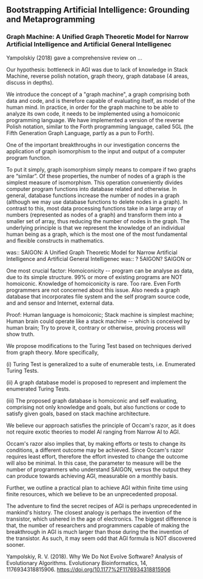 ## Bootstrapping Artificial Intelligence: Grounding and Metaprogramming
### Graph Machine: A Unified Graph Theoretic Model for Narrow Artificial Intelligence and Artificial General Intelligenec


Yampolskiy (2018) gave a comprehensive review on ...

Our hypothesis: bottleneck in AGI was due to lack of knowledge in Stack Machine, reverse polish notation, graph theory, graph database (4 areas, discuss in depths).

We introduce the concept of a "graph machine", a graph comprising both data and code, and is therefore capable of evaluating itself, as model of the human mind. In practice, in order for the graph machine to be able to analyze its own code, it needs to be implemented using a homoiconic programming language. We have implemented a version of the reverse Polish notation, similar to the Forth programming language, called 5GL (the Fifth Generation Graph Language, partly as a pun to Forth).

One of the important breakthroughs in our investigation concerns the application of graph isomorphism to the input and output of a computer program function.

To put it simply, graph isomorphism simply means to compare if two graphs are “similar”. Of these properties, the number of nodes of a graph is the simplest measure of isomorphism. This operation conveniently divides computer program functions into database related and otherwise. In general, database functions increase the number of nodes in a graph (although we may use database functions to delete nodes in a graph). In contrast to this, most data processing functions take in a large array of numbers (represented as nodes of a graph) and transform them into a smaller set of array, thus reducing the number of nodes in the graph. The underlying principle is that we represent the knowledge of an individual human being as a graph, which is the most one of the most fundamental and flexible constructs in mathematics.

was:: SAIGON: A Unified Graph Theoretic Model for Narrow Artificial Intelligence and Artificial General Intelligenec
was:: ? 5AIGON? SAIGON or



One most crucial factor: Homoiconicity -- program can be analyse as data, due to its simple structure. 99% or more of existing programs are NOT homoiconic. Knowledge of homoiconicity is rare. Too rare. Even Forth programmers are not concerned about this issue. Also needs a graph database that incorporates file system and the self program source code, and and sensor and Internet, external data.

Proof: Human language is homoiconic; Stack machine is simplest machine; Human brain could operate like a stack machine -- which is conceived by human brain; Try to prove it, contrary or otherwise, proving process will show truth.

We propose modifications to the Turing Test based on techniques derived from graph theory. More specifically, 

(i) Turing Test is generalized to a suite of enumerable tests, i.e. Enumerated Turing Tests.

(ii) A graph database model is proposed to represent and implement the enumerated Turing Tests.

(iii) The proposed graph database is homoiconic and self evaluating, comprising not only knowledge and goals, but also functions or code to satisfy given goals, based on stack machine architecture.

We believe our approach satisfies 
the principle of Occam's razor, as it does not require exotic theories to model AI ranging from Narrow AI to AGI. 

Occam's razor also implies that, by making efforts or tests to change its conditions, a different outcome may be achieved. Since Occam's razor requires least effort, therefore the effort invested to change the outcome will also be minimal. In this case, the parameter to measure will be the number of programmers who understand SAIGON, versus the output they can produce towards achieving AGI, measurable on a monthly basis.

Further, we outline a practical plan to achieve AGI within finite time using finite resources, which we believe to be an unprecedented proposal.

The adventure to find the secret recipes of AGI is perhaps unprecedented in mankind's history. The closest analogy is perhaps the invention of the transistor, which ushered in the age of electronics. The biggest difference is that, the number of researchers and programmers capable of making the breakthrough in AGI is much larger than those during the the invention of the transistor. As such, it may seem odd that AGI formula is NOT discovered sooner. 


Yampolskiy, R. V. (2018). Why We Do Not Evolve Software? Analysis of Evolutionary Algorithms. Evolutionary Bioinformatics, 14, 1176934318815906. https://doi.org/10.1177%2F1176934318815906

